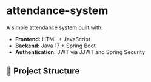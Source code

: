 # attendance-system

A simple attendance system built with:

- **Frontend:** HTML + JavaScript
- **Backend:** Java 17 + Spring Boot
- **Authentication:** JWT via JJWT and Spring Security

## 🚀 Project Structure
